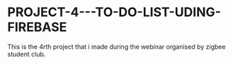 # PROJECT-4---TO-DO-LIST-UDING-FIREBASE
This is the 4rth project that i made during the webinar organised by zigbee student club.
